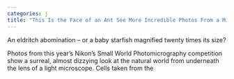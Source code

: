 ```yaml
---
categories: j
title: "This Is the Face of an Ant See More Incredible Photos From a Microscopic Lens"
---
```


An eldritch abomination –&nbsp;or a baby starfish magnified twenty times its size?  



Photos from this year&#8217;s Nikon&#8217;s Small World Photomicrography competition show a surreal, almost dizzying look at the natural world from underneath the lens of a light microscope. Cells taken from the